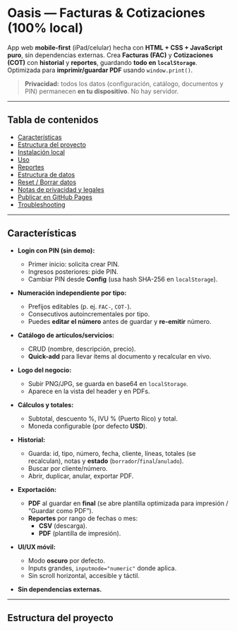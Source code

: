 # Oasis — Facturas & Cotizaciones (100% local)

App web **mobile-first** (iPad/celular) hecha con **HTML + CSS + JavaScript puro**, sin dependencias externas. Crea **Facturas (FAC)** y **Cotizaciones (COT)** con **historial** y **reportes**, guardando **todo en `localStorage`**. Optimizada para **imprimir/guardar PDF** usando `window.print()`.

> **Privacidad:** todos los datos (configuración, catálogo, documentos y PIN) permanecen **en tu dispositivo**. No hay servidor.

---

## Tabla de contenidos
- [Características](#características)
- [Estructura del proyecto](#estructura-del-proyecto)
- [Instalación local](#instalación-local)
- [Uso](#uso)
- [Reportes](#reportes)
- [Estructura de datos](#estructura-de-datos)
- [Reset / Borrar datos](#reset--borrar-datos)
- [Notas de privacidad y legales](#notas-de-privacidad-y-legales)
- [Publicar en GitHub Pages](#publicar-en-github-pages)
- [Troubleshooting](#troubleshooting)

---

## Características

- **Login con PIN (sin demo):**
  - Primer inicio: solicita crear PIN.
  - Ingresos posteriores: pide PIN.
  - Cambiar PIN desde **Config** (usa hash SHA-256 en `localStorage`).

- **Numeración independiente por tipo:**
  - Prefijos editables (p. ej. `FAC-`, `COT-`).
  - Consecutivos autoincrementales por tipo.
  - Puedes **editar el número** antes de guardar y **re-emitir** número.

- **Catálogo de artículos/servicios:**
  - CRUD (nombre, descripción, precio).
  - **Quick-add** para llevar ítems al documento y recalcular en vivo.

- **Logo del negocio:**
  - Subir PNG/JPG, se guarda en base64 en `localStorage`.
  - Aparece en la vista del header y en PDFs.

- **Cálculos y totales:**
  - Subtotal, descuento %, IVU % (Puerto Rico) y total.
  - Moneda configurable (por defecto **USD**).

- **Historial:**
  - Guarda: id, tipo, número, fecha, cliente, líneas, totales (se recalculan), notas y **estado** (`borrador`/`final`/`anulado`).
  - Buscar por cliente/número.
  - Abrir, duplicar, anular, exportar PDF.

- **Exportación:**
  - **PDF** al guardar en **final** (se abre plantilla optimizada para impresión / “Guardar como PDF”).
  - **Reportes** por rango de fechas o mes:
    - **CSV** (descarga).
    - **PDF** (plantilla de impresión).

- **UI/UX móvil:**
  - Modo **oscuro** por defecto.
  - Inputs grandes, `inputmode="numeric"` donde aplica.
  - Sin scroll horizontal, accesible y táctil.

- **Sin dependencias externas.**

---

## Estructura del proyecto

